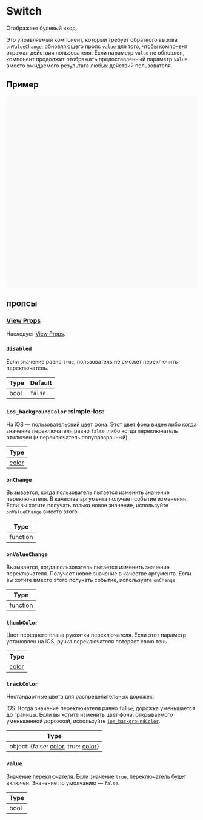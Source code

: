 # Switch

Отображает булевый вход.

Это управляемый компонент, который требует обратного вызова `onValueChange`, обновляющего пропс `value` для того, чтобы компонент отражал действия пользователя. Если параметр `value` не обновлен, компонент продолжит отображать предоставленный параметр `value` вместо ожидаемого результата любых действий пользователя.

## Пример

<div data-snack-id="@bndby/switch-example" data-snack-platform="web" data-snack-preview="true" data-snack-theme="light" style="overflow:hidden;background:#F9F9F9;border:1px solid var(--color-border);border-radius:4px;height:505px;width:100%"></div>

## пропсы

### [View Props](view.md#props)

Наследует [View Props](view.md#props).

### `disabled`

Если значение равно `true`, пользователь не сможет переключить переключатель.

| Type | Default |
| ---- | ------- |
| bool | `false` |

### `ios_backgroundColor` :simple-ios:

На iOS — пользовательский цвет фона. Этот цвет фона виден либо когда значение переключателя равно `false`, либо когда переключатель отключен (и переключатель полупрозрачный).

| Type                         |
| ---------------------------- |
| [color](../guides/colors.md) |

### `onChange`

Вызывается, когда пользователь пытается изменить значение переключателя. В качестве аргумента получает событие изменения. Если вы хотите получать только новое значение, используйте `onValueChange` вместо этого.

| Type     |
| -------- |
| function |

### `onValueChange`

Вызывается, когда пользователь пытается изменить значение переключателя. Получает новое значение в качестве аргумента. Если вы хотите вместо этого получать событие, используйте `onChange`.

| Type     |
| -------- |
| function |

### `thumbColor`

Цвет переднего плана рукоятки переключателя. Если этот параметр установлен на iOS, ручка переключателя потеряет свою тень.

| Type                         |
| ---------------------------- |
| [color](../guides/colors.md) |

### `trackColor`

Нестандартные цвета для распределительных дорожек.

_iOS_: Когда значение переключателя равно `false`, дорожка уменьшается до границы. Если вы хотите изменить цвет фона, открываемого уменьшенной дорожкой, используйте [`ios_backgroundColor`](switch.md#ios_backgroundColor).

| Type                                                                              |
| --------------------------------------------------------------------------------- |
| object: {false: [color](../guides/colors.md), true: [color](../guides/colors.md)} |

### `value`

Значение переключателя. Если значение `true`, переключатель будет включен. Значение по умолчанию — `false`.

| Type |
| ---- |
| bool |
